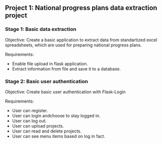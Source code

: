 ## Project 1: National progress plans data extraction project 

### Stage 1: Basic data extraction
Objective: Create a basic application to extract data from standartized excel spreadsheets, which are used for preparing national progress plans.

Requirements:
- Enable file upload in flask application. 
- Extract information from file and save it to a database.

### Stage 2: Basic user authentication
Objective: Create basic user authentication with Flask-Login

Requirements:
- User can register.
- User can login andchoose to stay logged in.
- User can log out.
- User can upload projects.
- User can read and delete projects.
- User can see menu items based on log in fact.
